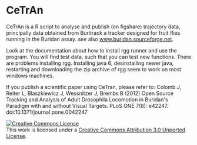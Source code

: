 CeTrAn
======

CeTrAn is a R script to analyse and publish (on figshare) trajectory data, principally data obtained from Buritrack a tracker designed for fruit flies running in the Buridan assay. see also www.buridan.sourceforge.net.

Look at the documentation about how to install rgg runner and use the program. You will find test data, such that you can test new functions. There are problems installing rgg. Installing java 6, desinstalling newer java, restarting and downloading the zip archive of rgg seem to work on most windows machines.


If you publish a scientific paper using CeTran, please refer to:
Colomb J, Reiter L, Blaszkiewicz J, Wessnitzer J, Brembs B (2012) Open Source Tracking and Analysis of Adult Drosophila Locomotion in Buridan's Paradigm with and without Visual Targets. PLoS ONE 7(8): e42247. doi:10.1371/journal.pone.0042247

<a rel="license" href="http://creativecommons.org/licenses/by/3.0/deed.en_US"><img alt="Creative Commons License" style="border-width:0" src="http://i.creativecommons.org/l/by/3.0/88x31.png" /></a><br />This work is licensed under a <a rel="license" href="http://creativecommons.org/licenses/by/3.0/deed.en_US">Creative Commons Attribution 3.0 Unported License</a>.
